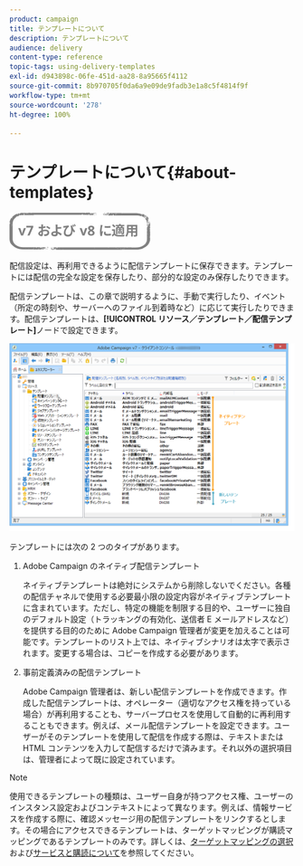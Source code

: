 ```yaml
---
product: campaign
title: テンプレートについて
description: テンプレートについて
audience: delivery
content-type: reference
topic-tags: using-delivery-templates
exl-id: d943898c-06fe-451d-aa28-8a95665f4112
source-git-commit: 8b970705f0da6a9e09de9fadb3e1a8c5f4814f9f
workflow-type: tm+mt
source-wordcount: '278'
ht-degree: 100%

---
```


# テンプレートについて{#about-templates}

![](../../assets/common.svg)

配信設定は、再利用できるように配信テンプレートに保存できます。テンプレートには配信の完全な設定を保存したり、部分的な設定のみ保存したりできます。

配信テンプレートは、この章で説明するように、手動で実行したり、イベント（所定の時刻や、サーバーへのファイル到着時など）に応じて実行したりできます。配信テンプレートは、**[!UICONTROL リソース／テンプレート／配信テンプレート]**&#x200B;ノードで設定できます。

![](assets/s_user_template_list.png)

テンプレートには次の 2 つのタイプがあります。

1. Adobe Campaign のネイティブ配信テンプレート

   ネイティブテンプレートは絶対にシステムから削除しないでください。各種の配信チャネルで使用する必要最小限の設定内容がネイティブテンプレートに含まれています。ただし、特定の機能を制限する目的や、ユーザーに独自のデフォルト設定（トラッキングの有効化、送信者 E メールアドレスなど）を提供する目的のために Adobe Campaign 管理者が変更を加えることは可能です。テンプレートのリスト上では、ネイティブシナリオは太字で表示されます。変更する場合は、コピーを作成する必要があります。

1. 事前定義済みの配信テンプレート

   Adobe Campaign 管理者は、新しい配信テンプレートを作成できます。作成した配信テンプレートは、オペレーター（適切なアクセス権を持っている場合）が再利用することも、サーバープロセスを使用して自動的に再利用することもできます。例えば、メール配信テンプレートを設定できます。ユーザーがそのテンプレートを使用して配信を作成する際は、テキストまたは HTML コンテンツを入力して配信するだけで済みます。それ以外の選択項目は、管理者によって既に設定されています。

>[!NOTE]
>
>使用できるテンプレートの種類は、ユーザー自身が持つアクセス権、ユーザーのインスタンス設定およびコンテキストによって異なります。例えば、情報サービスを作成する際に、確認メッセージ用の配信テンプレートをリンクするとします。その場合にアクセスできるテンプレートは、ターゲットマッピングが購読マッピングであるテンプレートのみです。詳しくは、[ターゲットマッピングの選択](selecting-a-target-mapping.md)および[サービスと購読について](about-services-and-subscriptions.md)を参照してください。
